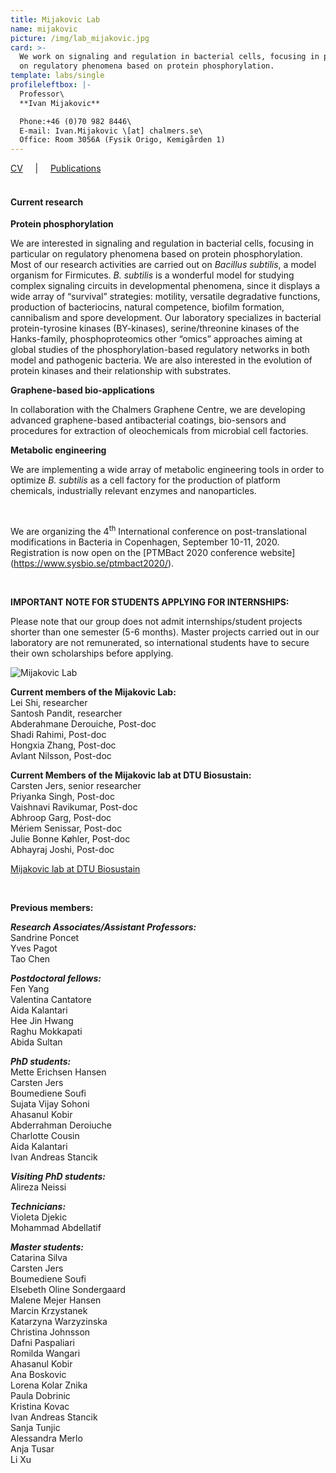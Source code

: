 ```yaml
---
title: Mijakovic Lab
name: mijakovic
picture: /img/lab_mijakovic.jpg
card: >-
  We work on signaling and regulation in bacterial cells, focusing in particular
  on regulatory phenomena based on protein phosphorylation.
template: labs/single
profileleftbox: |-
  Professor\
  **Ivan Mijakovic**

  Phone:+46 (0)70 982 8446\
  E-mail: Ivan.Mijakovic \[at] chalmers.se\
  Office: Room 3056A (Fysik Origo, Kemigården 1)
---
```

[CV](/img/cv_im2002.pdf) &nbsp;&nbsp;&nbsp;&nbsp;|&nbsp;&nbsp;&nbsp;&nbsp; [Publications](/img/pub_im2002.pdf)
<br/><br/>

#### Current research

**Protein phosphorylation**

We are interested in signaling and regulation in bacterial cells, focusing in particular on regulatory phenomena based on protein phosphorylation. Most of our research activities are carried out on _Bacillus subtilis_, a model organism for Firmicutes. _B. subtilis_ is a wonderful model for studying complex signaling circuits in developmental phenomena, since it displays a wide array of “survival” strategies: motility, versatile degradative functions, production of bacteriocins, natural competence, biofilm formation, cannibalism and spore development. Our laboratory specializes in bacterial protein-tyrosine kinases (BY-kinases), serine/threonine kinases of the Hanks-family, phosphoproteomics other “omics” approaches aiming at global studies of the phosphorylation-based regulatory networks in both model and pathogenic bacteria. We are also interested in the evolution of protein kinases and their relationship with substrates.

**Graphene-based bio-applications**

In collaboration with the Chalmers Graphene Centre, we are developing advanced graphene-based antibacterial coatings, bio-sensors and procedures for extraction of oleochemicals from microbial cell factories.

**Metabolic engineering**

We are implementing a wide array of metabolic engineering tools in order to optimize _B. subtilis_ as a cell factory for the production of platform chemicals, industrially relevant enzymes and nanoparticles.

<br/>

We are organizing the 4<sup>th</sup> International conference on post-translational modifications in Bacteria in Copenhagen, September 10-11, 2020. Registration is now open on the [PTMBact 2020 conference website] (https://www.sysbio.se/ptmbact2020/).

<br/>

**IMPORTANT NOTE FOR STUDENTS APPLYING FOR INTERNSHIPS:**

Please note that our group does not admit internships/student projects shorter than one semester (5-6 months). Master projects carried out in our laboratory are not remunerated, so international students have to secure their own scholarships before applying.

![Mijakovic Lab](/img/pic_imgroup19_720.png)

**Current members of the Mijakovic Lab:**\
Lei Shi, researcher\
Santosh Pandit, researcher\
Abderahmane Derouiche, Post-doc\
Shadi Rahimi, Post-doc\
Hongxia Zhang, Post-doc\
Avlant Nilsson, Post-doc

**Current Members of the Mijakovic lab at DTU Biosustain:**\
Carsten Jers, senior researcher\
Priyanka Singh, Post-doc\
Vaishnavi Ravikumar, Post-doc\
Abhroop Garg, Post-doc\
Mériem Senissar, Post-doc\
Julie Bonne Køhler, Post-doc\
Abhayraj Joshi, Post-doc

[Mijakovic lab at DTU Biosustain ](http://www.biosustain.dtu.dk/english/research/research-groups/bacterial-signal-transduction)

<br/>

**Previous members:** 	  	 

_**Research Associates/Assistant Professors:**_\
Sandrine Poncet\
Yves Pagot\
Tao Chen  

_**Postdoctoral fellows:**_\
Fen Yang\
Valentina Cantatore\
Aida Kalantari\
Hee Jin Hwang\
Raghu Mokkapati\
Abida Sultan

_**PhD students:**_\
Mette Erichsen Hansen\
Carsten Jers\
Boumediene Soufi\
Sujata Vijay Sohoni\
Ahasanul Kobir\
Abderrahman Deroiuche\
Charlotte Cousin\
Aida Kalantari\
Ivan Andreas Stancik

_**Visiting PhD students:**_\
Alireza Neissi

_**Technicians:**_\
Violeta Djekic\
Mohammad Abdellatif

_**Master students:**_\
Catarina Silva\
Carsten Jers\
Boumediene Soufi\
Elsebeth Oline Sondergaard\
Malene Mejer Hansen\
Marcin Krzystanek\
Katarzyna Warzyzinska\
Christina Johnsson\
Dafni Paspaliari\
Romilda Wangari\
Ahasanul Kobir\
Ana Boskovic\
Lorena Kolar Znika\
Paula Dobrinic\
Kristina Kovac\
Ivan Andreas Stancik\
Sanja Tunjic\
Alessandra Merlo\
Anja Tusar\
Li Xu
